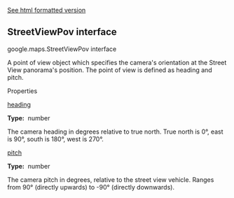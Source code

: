 [See html formatted version](https://huasofoundries.github.io/google-maps-documentation/StreetViewPov.html)


StreetViewPov interface
-----------------------

google.maps.StreetViewPov interface

A point of view object which specifies the camera's orientation at the Street View panorama's position. The point of view is defined as heading and pitch.

Properties

[heading](#StreetViewPov.heading)

**Type:**  number

The camera heading in degrees relative to true north. True north is 0°, east is 90°, south is 180°, west is 270°.

[pitch](#StreetViewPov.pitch)

**Type:**  number

The camera pitch in degrees, relative to the street view vehicle. Ranges from 90° (directly upwards) to -90° (directly downwards).